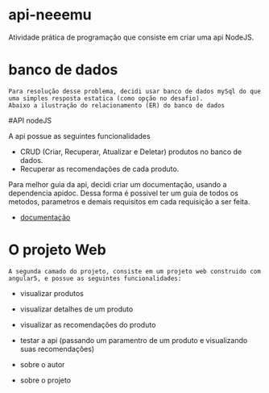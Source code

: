 # api-neeemu

Atividade prática de programação que consiste em criar uma api NodeJS. 

# banco de dados
    Para resolução desse problema, decidi usar banco de dados mySql do que uma simples resposta estatica (como opção no desafio).
    Abaixo a ilustração do relacionamento (ER) do banco de dados


#API nodeJS

A api possue as seguintes funcionalidades

* CRUD (Criar, Recuperar, Atualizar e Deletar) produtos no banco de dados.
* Recuperar as recomendações de cada produto.

Para melhor guia da api, decidi criar um documentação, usando a dependencia apidoc. Dessa forma é possivel ter um guia de todos os metodos, parametros e demais requisitos em cada requisição a ser feita.
 
 *  [documentação](http://localhost/api-neemu/doc)


# O projeto Web

    A segunda camado do projeto, consiste em um projeto web construido com angular5, e possue as seguintes funcionalidades:

* visualizar produtos
* visualizar detalhes de um produto
* visualizar as recomendações do produto

* testar a api (passando um paramentro de um produto e visualizando suas recomendações)
* sobre o autor 
* sobre o projeto

